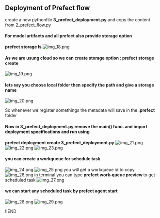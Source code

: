 ## Deployment of Prefect flow

create a new pythonfile **3_prefect_deployment.py** and copy the content from [2_prefect_flow.py](2_prefect_flow.py)
#### For model artifacts and all prefect also provide storage option
**prefect storage ls**
![img_18.png](img_18.png)
#### As we are usung cloud so we can create storage option : **prefect storage create**
![img_19.png](img_19.png)
#### lets say you choose local folder then specify the path and give a storage name
![img_20.png](img_20.png)

So whenever we register somethings the metadata will save in the .**prefect** folder

#### Now in 3_prefect_deployment.py remove the main() func. and import deployment specifications and run using 
**prefect deployment create 3_prefect_deployment.py**
![img_21.png](img_21.png)
![img_22.png](img_22.png)
![img_23.png](img_23.png)

#### you can create a workqueue for schedule task
![img_24.png](img_24.png)
![img_25.png](img_25.png)
you will get a workqueue id to copy
![img_26.png](img_26.png)
in terminal you can type **prefect work-queue preview <work-queue-id>** to get scheduled task
![img_27.png](img_27.png)

#### we can start any scheduled task by prefect agent start <ID>
![img_28.png](img_28.png)
![img_29.png](img_29.png)

!!END











